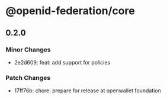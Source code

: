 # @openid-federation/core

## 0.2.0

### Minor Changes

- 2e2d609: feat: add support for policies

### Patch Changes

- 17ff76b: chore: prepare for release at openwallet foundation
